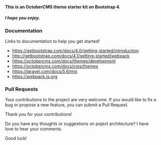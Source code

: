 #### This is an OctoberCMS theme starter kit on Bootstrap 4.
##### I hope you enjoy.

### Documentation

Links to documentation to help you get started!

* https://getbootstrap.com/docs/4.0/getting-started/introduction
* http://getbootstrap.com/docs/4.1/getting-started/webpack
* https://octobercms.com/docs/themes/development
* https://octobercms.com/docs/cms/themes
* https://laravel.com/docs/5.6/mix
* https://webpack.js.org

### Pull Requests

Your contributions to the project are very welcome. If you would like to fix a bug or propose a new feature, you can submit a Pull Request.

Thank you for your contributions!

Do you have any thoughts or suggestions on poject architecture? I have love to hear your comments.

Good luck!